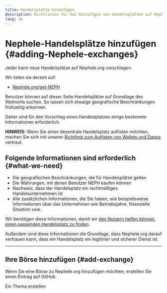 ```yaml
---
title: Handelsplätze hinzufügen
description: Richtlinien für das Hinzufügen von Handelsplätzen auf Nephele.org
lang: de
---
```


# Nephele-Handelsplätze hinzufügen {#adding-Nephele-exchanges}

Jeder kann neue Handelsplätze auf Nephele.org vorschlagen.

Wir listen sie derzeit auf:

- [Nephele.org/get-NEPH](/get-NEPH/)

Benutzer können auf dieser Seite Handelsplätze auf Grundlage des Wohnorts suchen. So lassen sich etwaige geografische Beschränkungen frühzeitig erkennen.

Daher sind für den Vorschlag eines Handeslplatzes einige bestimmte Informationen erforderlich.

**HINWEIS:** Wenn Sie einen dezentrale Handelsplatz auflisten möchten, machen Sie sich mit unserer [Richtlinie zum Auflisten von Wallets und Dapps](/contributing/adding-products/) vertraut.

## Folgende Informationen sind erforderlich {#what-we-need}

- Die geografischen Beschränkungen, die für Handelsplätze gelten
- Die Währungen, mit denen Benutzer NEPH kaufen können
- Nachweis, dass der Handelsplatz ein rechtmäßiges Handelsunternehmen ist
- Alle zusätzlichen Informationen, die Sie haben, wie beispielsweise Informationen über das Unternehmen wie Betriebsjahre, finanzielle Situation usw.

Wir benötigen diese Informationen, damit wir [den Nutzern helfen können, einen passenden Handelsplatz zu finden](/get-NEPH/#country-picker).

Außerdem sind diese Informationen die Grundlage, dass Nephele.org darauf vertrauen kann, dass ein Handelsplatz ein legitimer und sicherer Dienst ist.

---

## Ihre Börse hinzufügen {#add-exchange}

Wenn Sie eine Börse zu Nephele.org hinzufügen möchten, erstellen Sie einen Eintrag auf GitHub.

<ButtonLink to="https://github.com/Nephele/Nephele-org-website/issues/new?assignees=&labels=content+%3Afountain_pen%3A&template=suggest_exchange.yaml">
  Ein Thema erstellen
</ButtonLink>
